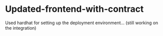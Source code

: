 # Updated-frontend-with-contract
Used hardhat for setting up the deployment environment...
(still working on the integration)
